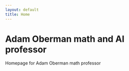 ```yaml
---
layout: default
title: Home
---
```

# Adam Oberman math and AI professor
Homepage for Adam Oberman math professor
